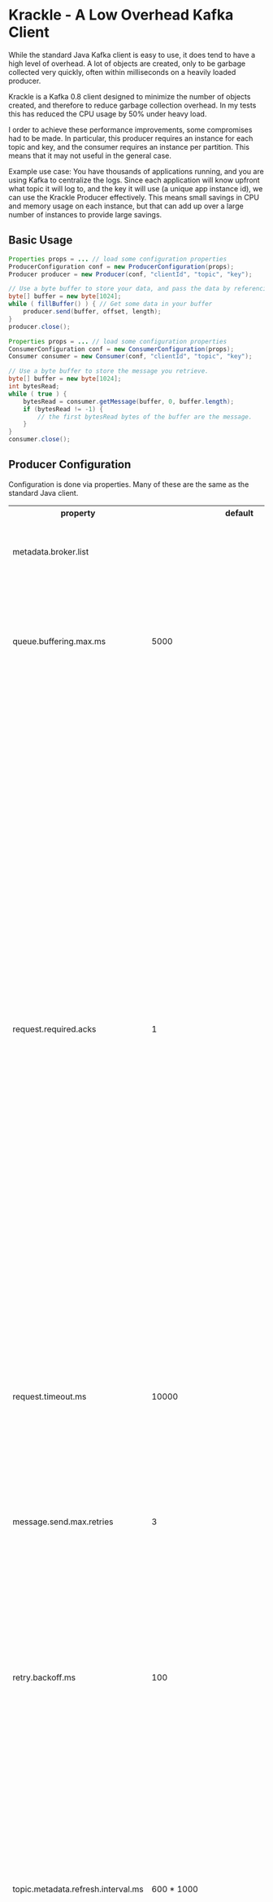 Krackle - A Low Overhead Kafka Client
=====================================

While the standard Java Kafka client is easy to use, it does tend to have a
high level of overhead.  A lot of objects are created, only to be garbage
collected very quickly, often within milliseconds on a heavily loaded 
producer.

Krackle is a Kafka 0.8 client designed to minimize the number of objects
created, and therefore to reduce garbage collection overhead.  In my tests
this has reduced the CPU usage by 50% under heavy load.

I order to achieve these performance improvements, some compromises had to be
made.  In particular, this producer requires an instance for each topic and 
key, and the consumer requires an instance per partition.  This means that it
may not useful in the general case.

Example use case:  You have thousands of applications running, and you are 
using Kafka to centralize the logs.  Since each application will know upfront
what topic it will log to, and the key it will use (a unique app instance id),
we can use the Krackle Producer effectively.  This means small savings
in CPU and memory usage on each instance, but that can add up over a large 
number of instances to provide large savings.

Basic Usage
-----------
```java
Properties props = ... // load some configuration properties
ProducerConfiguration conf = new ProducerConfiguration(props);
Producer producer = new Producer(conf, "clientId", "topic", "key");

// Use a byte buffer to store your data, and pass the data by referencing that.
byte[] buffer = new byte[1024];
while ( fillBuffer() ) { // Get some data in your buffer
    producer.send(buffer, offset, length);
}
producer.close();
```

```java
Properties props = ... // load some configuration properties
ConsumerConfiguration conf = new ConsumerConfiguration(props);
Consumer consumer = new Consumer(conf, "clientId", "topic", "key");

// Use a byte buffer to store the message you retrieve.
byte[] buffer = new byte[1024];
int bytesRead;
while ( true ) {
    bytesRead = consumer.getMessage(buffer, 0, buffer.length);
    if (bytesRead != -1) {
        // the first bytesRead bytes of the buffer are the message.
    }
}
consumer.close();
```

Producer Configuration
----------------------
Configuration is done via properties.  Many of these are the same as the
standard Java client.

<table>

<tr>
<th>property</th>
<th>default</th>
<th>description</th>
</tr>

<tr>
<td>metadata.broker.list</td>
<td></td>
<td>(required) A comma separated list of seed brokers to connect to in order
to get metadata about the cluster.</td>
</tr>

<tr>
<td>queue.buffering.max.ms</td>
<td>5000</td>
<td>Maximum time to buffer data. For example a setting of 100 will try to
batch together 100ms of messages to send at once. This will improve
throughput but adds message delivery latency due to the buffering.</td>
</tr>

<tr>
<td>request.required.acks</td>
<td>1</td>
<td>This value controls when a produce request is considered completed.
Specifically, how many other brokers must have committed the data to their
log and acknowledged this to the leader? Typical values are
<ul>
<li>0, which means that the producer never waits for an acknowledgement from
the broker (the same behavior as 0.7). This option provides the lowest
latency but the weakest durability guarantees (some data will be lost when a
server fails).</li>
<li>1, which means that the producer gets an acknowledgement after the leader
replica has received the data. This option provides better durability as the
client waits until the server acknowledges the request as successful (only
messages that were written to the now-dead leader but not yet replicated will
be lost).</li>
<li>-1, which means that the producer gets an acknowledgement after all
in-sync replicas have received the data. This option provides the best
durability, we guarantee that no messages will be lost as long as at least
one in sync replica remains.</li>
</ul>
</td>
</tr>

<tr>
<td>request.timeout.ms</td>
<td>10000</td>
<td>The amount of time the broker will wait trying to meet the
request.required.acks requirement before sending back an error to the client.
</td>
</tr>

<tr>
<td>message.send.max.retries</td>
<td>3</td>
<td>This property will cause the producer to automatically retry a failed
send request. This property specifies the number of retries when such
failures occur. Note that setting a non-zero value here can lead to
duplicates in the case of network errors that cause a message to be sent but
the acknowledgement to be lost.</td>
</tr>

<tr>
<td>retry.backoff.ms</td>
<td>100</td>
<td>Before each retry, the producer refreshes the metadata of relevant topics
to see if a new leader has been elected. Since leader election takes a bit of
time, this property specifies the amount of time that the producer waits
before refreshing the metadata.</td>
</tr>

<tr>
<td>topic.metadata.refresh.interval.ms</td>
<td>600 * 1000</td>
<td>The producer generally refreshes the topic metadata from brokers when
there is a failure (partition missing, leader not available...). It will also
poll regularly (default: every 10min so 600000ms). If you set this to a
negative value, metadata will only get refreshed on failure. If you set this
to zero, the metadata will get refreshed after each message sent (not
recommended). Important note: the refresh happen only AFTER the message is
sent, so if the producer never sends a message the metadata is never
refreshed</td>
</tr>

<tr>
<td>message.buffer.size</td>
<td>1024*1024</td>
<td>The size of each buffer that is used to store raw messages before they
are sent. Since a full buffer is sent at once, don't make this too big.</td>
</tr>

<tr>
<td>num.buffers</td>
<td>2</td>
<td>The number of buffers to use. At any given time, there is up to one
buffer being filled with new data, up to one buffer having its data sent to
the broker, and any number of buffers waiting to be filled and/or sent.

Essentially, the limit of the amount of data that can be queued at at any
given time is message.buffer.size * num.buffers. Although, in reality, you
won't get buffers to 100% full each time.</td>
</tr>

<tr>
<td>send.buffer.size</td>
<td>message.buffer.size + 200</td>
<td>Size of the byte buffer used to store the final (with headers and
compression applied) data to be sent to the broker.</td>
</tr>

<tr>
<td>compression.codec</td>
<td>none</td>
<td>This parameter allows you to specify the compression codec for all data
generated by this producer. Valid values are "none", "gzip" and "snappy".</td>
</tr>

<tr>
<td>gzip.compression.level</td>
<td>java.util.zip.Deflater.DEFAULT_COMPRESSION</td>
<td>If compression.codec is set to gzip, then this allows configuration of
the compression level.
<ul>
<li>-1: default compression level</li>
<li>0: no compression</li>
<li>1-9: 1=fastest compression ... 9=best compression</li>
</ul>
</td>
</tr>

<tr>
<td>queue.enqueue.timeout.ms</td>
<td>-1</td>
<td>The amount of time to block before dropping messages when all buffers are
full. If set to 0 events will be enqueued immediately or dropped if the queue
is full (the producer send call will never block). If set to -1 the producer
will block indefinitely and never willingly drop a send.</td>
</tr>

</table>

Consumer Configuration
----------------------
Configuration is done via properties.  Many of these are the same as the
standard Java client.

<table>
<tr>
<th>property</th>
<th>default</th>
<th>description</th>
</tr>

<tr>
<td>metadata.broker.list</td>
<td></td>
<td>(required) A list of seed brokers to connect to in order to get
information about the Kafka broker cluster.</td>
</tr>

<tr>
<td>fetch.message.max.bytes</td>
<td>1024 * 1024</td>
<td>The number of byes of messages to attempt to fetch for each
topic-partition in each fetch request. These bytes will be read into memory
for each partition, so this helps control the memory used by the consumer.
The fetch request size must be at least as large as the maximum message size
the server allows or else it is possible for the producer to send messages
larger than the consumer can fetch.</td>
</tr>

<tr>
<td>fetch.wait.max.ms</td>
<td>100</td>
<td>The maximum amount of time the server will block before answering the
fetch request if there isn't sufficient data to immediately satisfy
fetch.min.bytes</td>
</tr>

<tr>
<td>fetch.min.bytes</td>
<td>1</td>
<td>The minimum amount of data the server should return for a fetch request.
If insufficient data is available the request will wait for that much data to
accumulate before answering the request.</td>
</tr>

<tr>
<td>socket.receive.buffer.bytes</td>
<td>64 * 1024</td>
<td>The socket receive buffer for network requests</td>
</tr>

<tr>
<td>auto.offset.reset</td>
<td>largest</td>
<td>What to do when there is no initial offset in ZooKeeper or if an offset
is out of range:
<ul>
<li>smallest : automatically reset the offset to the smallest offset</li>
<li>largest : automatically reset the offset to the largest offset</li>
<li>anything else: throw exception to the consumer</li>
</ul>
</td>
</tr>
</table>
